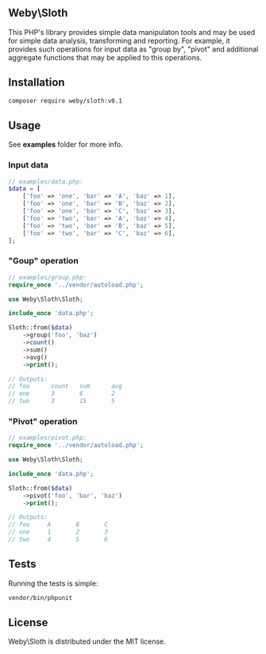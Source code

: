 ## Weby\Sloth

This PHP's library provides simple data manipulaton tools and may be used
for simple data analysis, transforming and reporting. For example, it provides
such operations for input data as "group by", "pivot" and additional aggregate
functions that may be applied to this operations.

## Installation

```bash
composer require weby/sloth:v0.1
```

## Usage

See **examples** folder for more info.

### Input data

```php
// examples/data.php:
$data = [
    ['foo' => 'one', 'bar' => 'A', 'baz' => 1],
    ['foo' => 'one', 'bar' => 'B', 'baz' => 2],
    ['foo' => 'one', 'bar' => 'C', 'baz' => 3],
    ['foo' => 'two', 'bar' => 'A', 'baz' => 4],
    ['foo' => 'two', 'bar' => 'B', 'baz' => 5],
    ['foo' => 'two', 'bar' => 'C', 'baz' => 6],
];
```

### "Goup" operation

```php
// examples/group.php:
require_once '../vendor/autoload.php';

use Weby\Sloth\Sloth;

include_once 'data.php';

Sloth::from($data)
    ->group('foo', 'baz')
    ->count()
    ->sum()
    ->avg()
    ->print();

// Outputs:
// foo      count   sum      avg
// one      3       6        2
// two      3       15       5
```

### "Pivot" operation

```php
// examples/pivot.php:
require_once '../vendor/autoload.php';

use Weby\Sloth\Sloth;

include_once 'data.php';

Sloth::from($data)
    ->pivot('foo', 'bar', 'baz')
    ->print();

// Outputs:
// foo     A       B       C
// one     1       2       3
// two     4       5       6
```

## Tests

Running the tests is simple:

```bash
vendor/bin/phpunit
```

## License

Weby\Sloth is distributed under the MIT license.
